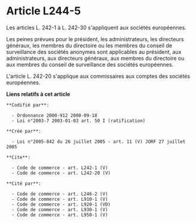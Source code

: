 # Article L244-5

Les articles L. 242-1 à L. 242-30 s'appliquent aux sociétés européennes. 

Les peines prévues pour le président, les administrateurs, les directeurs généraux, les membres du directoire ou les membres
du conseil de surveillance des sociétés anonymes sont applicables au président, aux administrateurs, aux directeurs généraux,
aux membres du directoire ou aux membres du conseil de surveillance des sociétés européennes. 

L'article L. 242-20 s'applique aux commissaires aux comptes des sociétés européennes.

**Liens relatifs à cet article**

	**Codifié par**:

	  - Ordonnance 2000-912 2000-09-18
	  - Loi n°2003-7 2003-01-03 art. 50 I (ratification)

	**Créé par**:

	  - Loi n°2005-842 du 26 juillet 2005 - art. 11 (V) JORF 27 juillet 2005

	**Cite**:

	  - Code de commerce - art. L242-1 (V)
	  - Code de commerce - art. L242-20 (V)

	**Cité par**:

	  - Code de commerce - art. L246-2 (V)
	  - Code de commerce - art. L910-1 (V)
	  - Code de commerce - art. L920-1 (VD)
	  - Code de commerce - art. L930-1 (V)
	  - Code de commerce - art. L950-1 (V)
